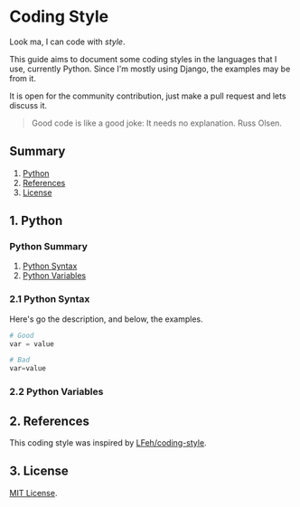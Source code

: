 # Coding Style

Look ma, I can code with *style*.

This guide aims to document some coding styles in the languages that I use, currently Python. Since I'm mostly using Django, the examples may be from it.

It is open for the community contribution, just make a pull request and lets discuss it.

> Good code is like a good joke: It needs no explanation. Russ Olsen.

## Summary
1. [Python](#python)
1. [References](#references)
1. [License](#license)

## 1. Python

### Python Summary
1. [Python Syntax](#python-syntax)
1. [Python Variables](#python-variables)

### 2.1 Python Syntax
Here's go the description, and below, the examples.
```python
# Good
var = value

# Bad
var=value
```

### 2.2 Python Variables

## 2. References
This coding style was inspired by [LFeh/coding-style](https://github.com/LFeh/coding-style).

## 3. License
[MIT License](https://opensource.org/licenses/MIT).
